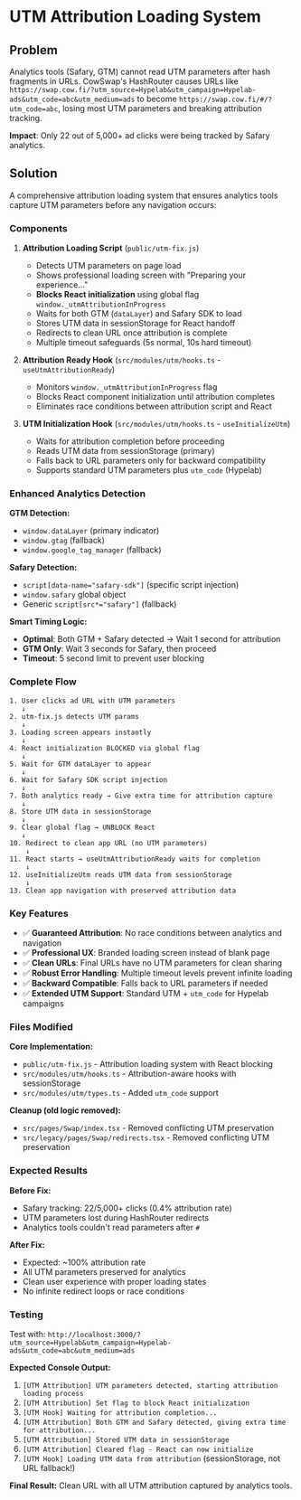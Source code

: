 # UTM Attribution Loading System

## Problem

Analytics tools (Safary, GTM) cannot read UTM parameters after hash fragments in URLs. CowSwap's HashRouter causes URLs like `https://swap.cow.fi/?utm_source=Hypelab&utm_campaign=Hypelab-ads&utm_code=abc&utm_medium=ads` to become `https://swap.cow.fi/#/?utm_code=abc`, losing most UTM parameters and breaking attribution tracking.

**Impact**: Only 22 out of 5,000+ ad clicks were being tracked by Safary analytics.

## Solution

A comprehensive attribution loading system that ensures analytics tools capture UTM parameters before any navigation occurs:

### Components

1. **Attribution Loading Script** (`public/utm-fix.js`)

   - Detects UTM parameters on page load
   - Shows professional loading screen with "Preparing your experience..."
   - **Blocks React initialization** using global flag `window._utmAttributionInProgress`
   - Waits for both GTM (`dataLayer`) and Safary SDK to load
   - Stores UTM data in sessionStorage for React handoff
   - Redirects to clean URL once attribution is complete
   - Multiple timeout safeguards (5s normal, 10s hard timeout)

2. **Attribution Ready Hook** (`src/modules/utm/hooks.ts` - `useUtmAttributionReady`)

   - Monitors `window._utmAttributionInProgress` flag
   - Blocks React component initialization until attribution completes
   - Eliminates race conditions between attribution script and React

3. **UTM Initialization Hook** (`src/modules/utm/hooks.ts` - `useInitializeUtm`)
   - Waits for attribution completion before proceeding
   - Reads UTM data from sessionStorage (primary)
   - Falls back to URL parameters only for backward compatibility
   - Supports standard UTM parameters plus `utm_code` (Hypelab)

### Enhanced Analytics Detection

**GTM Detection:**

- `window.dataLayer` (primary indicator)
- `window.gtag` (fallback)
- `window.google_tag_manager` (fallback)

**Safary Detection:**

- `script[data-name="safary-sdk"]` (specific script injection)
- `window.safary` global object
- Generic `script[src*="safary"]` (fallback)

**Smart Timing Logic:**

- **Optimal**: Both GTM + Safary detected → Wait 1 second for attribution
- **GTM Only**: Wait 3 seconds for Safary, then proceed
- **Timeout**: 5 second limit to prevent user blocking

### Complete Flow

```
1. User clicks ad URL with UTM parameters
   ↓
2. utm-fix.js detects UTM params
   ↓
3. Loading screen appears instantly
   ↓
4. React initialization BLOCKED via global flag
   ↓
5. Wait for GTM dataLayer to appear
   ↓
6. Wait for Safary SDK script injection
   ↓
7. Both analytics ready → Give extra time for attribution capture
   ↓
8. Store UTM data in sessionStorage
   ↓
9. Clear global flag → UNBLOCK React
   ↓
10. Redirect to clean app URL (no UTM parameters)
    ↓
11. React starts → useUtmAttributionReady waits for completion
    ↓
12. useInitializeUtm reads UTM data from sessionStorage
    ↓
13. Clean app navigation with preserved attribution data
```

### Key Features

- ✅ **Guaranteed Attribution**: No race conditions between analytics and navigation
- ✅ **Professional UX**: Branded loading screen instead of blank page
- ✅ **Clean URLs**: Final URLs have no UTM parameters for clean sharing
- ✅ **Robust Error Handling**: Multiple timeout levels prevent infinite loading
- ✅ **Backward Compatible**: Falls back to URL parameters if needed
- ✅ **Extended UTM Support**: Standard UTM + `utm_code` for Hypelab campaigns

### Files Modified

**Core Implementation:**

- `public/utm-fix.js` - Attribution loading system with React blocking
- `src/modules/utm/hooks.ts` - Attribution-aware hooks with sessionStorage
- `src/modules/utm/types.ts` - Added `utm_code` support

**Cleanup (old logic removed):**

- `src/pages/Swap/index.tsx` - Removed conflicting UTM preservation
- `src/legacy/pages/Swap/redirects.tsx` - Removed conflicting UTM preservation

### Expected Results

**Before Fix:**

- Safary tracking: 22/5,000+ clicks (0.4% attribution rate)
- UTM parameters lost during HashRouter redirects
- Analytics tools couldn't read parameters after `#`

**After Fix:**

- Expected: ~100% attribution rate
- All UTM parameters preserved for analytics
- Clean user experience with proper loading states
- No infinite redirect loops or race conditions

### Testing

Test with: `http://localhost:3000/?utm_source=Hypelab&utm_campaign=Hypelab-ads&utm_code=abc&utm_medium=ads`

**Expected Console Output:**

1. `[UTM Attribution] UTM parameters detected, starting attribution loading process`
2. `[UTM Attribution] Set flag to block React initialization`
3. `[UTM Hook] Waiting for attribution completion...`
4. `[UTM Attribution] Both GTM and Safary detected, giving extra time for attribution...`
5. `[UTM Attribution] Stored UTM data in sessionStorage`
6. `[UTM Attribution] Cleared flag - React can now initialize`
7. `[UTM Hook] Loading UTM data from attribution` (sessionStorage, not URL fallback!)

**Final Result:** Clean URL with all UTM attribution captured by analytics tools.
